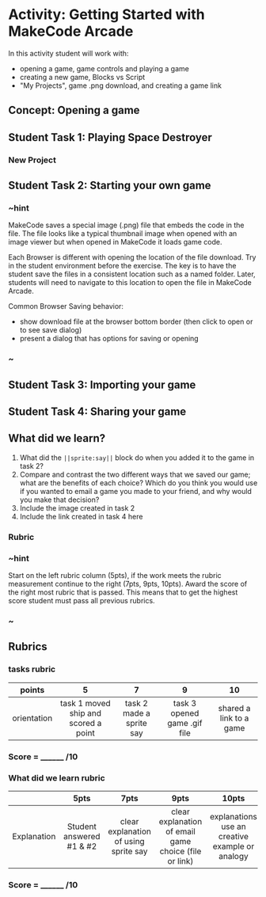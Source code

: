 # Activity: Getting Started with MakeCode Arcade

In this activity student will work with: 
* opening a game, game controls and playing a game
* creating a new game, Blocks vs Script
* "My Projects", game .png download, and creating a game link


## Concept: Opening a game

## Student Task 1: Playing Space Destroyer

### New Project

## Student Task 2: Starting your own game

### ~hint

MakeCode saves a special image (.png) file that embeds the code in the file. The file looks like a typical thumbnail image when opened with an image viewer but when opened in MakeCode it loads game code.

Each Browser is different with opening the location of the file download.  Try in the student environment before the exercise.  The key is to have the student save the files in a consistent location such as a named folder.  Later, students will need to navigate to this location to open the file in MakeCode Arcade.

Common Browser Saving behavior:
* show download file at the browser bottom border (then click to open or to see save dialog) 
* present a dialog that has options for saving or opening

### ~  

## Student Task 3: Importing your game

## Student Task 4: Sharing your game

## What did we learn?
1. What did the ``||sprite:say||`` block do when you added it to the game in task 2? 
2. Compare and contrast the two different ways that we saved our game; what are the benefits of each choice? Which do you think you would use if you wanted to email a game you made to your friend, and why would you make that decision?
3. Include the image created in task 2
4. Include the link created in task 4 here

### Rubric

### ~hint
Start on the left rubric column (5pts), if the work meets the rubric measurement continue to the right (7pts, 9pts, 10pts). Award the score of the right most rubric that is passed.  This means that to get the highest score student must pass all previous rubrics.
### ~

## Rubrics

### tasks rubric
| points | 5 | 7 | 9 | 10 |
|:---:|:---:|:---:|:---:|:---:|
| orientation | task 1 moved ship and scored a point | task 2 made a sprite say |task 3 opened game .gif file | shared a link to a game |

### Score = \_\_\_\_\_\_ /10 

### What did we learn rubric

|   | 5pts | 7pts | 9pts | 10pts |
|:---:|:---:|:---:|:---:|:---:|
| Explanation | Student answered #1 & #2  | clear explanation of using sprite say | clear explanation of email game choice (file or link)  |  explanations use an creative example or analogy |

### Score = \_\_\_\_\_\_ /10 
